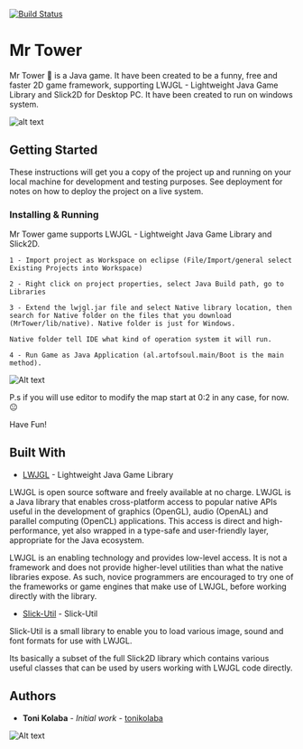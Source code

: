 [![Build Status](https://travis-ci.org/tonikolaba/MrTower.svg?branch=master)](https://travis-ci.org/tonikolaba/MrTower)

# Mr Tower 

Mr Tower :tokyo_tower: is a Java game. It have been created to be a funny, free and faster 2D game framework, supporting LWJGL - Lightweight Java Game Library and Slick2D for Desktop PC. It have been created to run on windows system.

![alt text](https://github.com/tonikolaba/MrTower/blob/master/res/menu/MrTower.gif)

## Getting Started

These instructions will get you a copy of the project up and running on your local machine for development and testing purposes. See deployment for notes on how to deploy the project on a live system.

### Installing & Running

Mr Tower game supports LWJGL - Lightweight Java Game Library and Slick2D.

```
1 - Import project as Workspace on eclipse (File/Import/general select Existing Projects into Workspace)

2 - Right click on project properties, select Java Build path, go to Libraries

3 - Extend the lwjgl.jar file and select Native library location, then search for Native folder on the files that you download (MrTower/lib/native). Native folder is just for Windows.

Native folder tell IDE what kind of operation system it will run.

4 - Run Game as Java Application (al.artofsoul.main/Boot is the main method).

```
![Alt text](https://github.com/tonikolaba/MrTower/blob/master/res/menu/native-explain.gif)

P.s if you will use editor to modify the map start at 0:2 in any case, for now. :neutral_face:

Have Fun!
 
## Built With

* [LWJGL](https://www.lwjgl.org/) - Lightweight Java Game Library

LWJGL is open source software and freely available at no charge. LWJGL is a Java library that enables cross-platform access to popular native APIs useful in the development of graphics (OpenGL), audio (OpenAL) and parallel computing (OpenCL) applications. This access is direct and high-performance, yet also wrapped in a type-safe and user-friendly layer, appropriate for the Java ecosystem.

LWJGL is an enabling technology and provides low-level access. It is not a framework and does not provide higher-level utilities than what the native libraries expose. As such, novice programmers are encouraged to try one of the frameworks or game engines that make use of LWJGL, before working directly with the library.



* [Slick-Util](http://slick.ninjacave.com/slick-util/) - Slick-Util 

Slick-Util is a small library to enable you to load various image, sound and font formats for use with LWJGL.

Its basically a subset of the full Slick2D library which contains various useful classes that can be used by users working with LWJGL code directly.


## Authors

* **Toni Kolaba** - *Initial work* - [tonikolaba](https://github.com/tonikolaba)

![Alt text](https://github.com/tonikolaba/aos-ArtistWebpage/blob/master/img/ArtOfSoul.png?raw=true"ArtofSoul")

